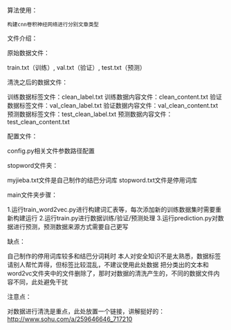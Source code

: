 算法使用：

    构建cnn卷积神经网络进行分别文章类型


文件介绍：

原始数据文件：

   train.txt（训练）,   val.txt（验证）,    test.txt（预测）
 

清洗之后的数据文件：

   训练数据标签文件：clean_label.txt
   训练数据内容文件：clean_content.txt
   验证数据标签文件：val_clean_label.txt
   验证数据内容文件：val_clean_content.txt
   预测数据标签文件：test_clean_label.txt
   预测数据内容文件：test_clean_content.txt
   
   
配置文件：

   config.py相关文件参数路径配置
   

stopword文件夹：

   myjieba.txt文件是自己制作的结巴分词库
   stopword.txt文件是停用词库


main文件夹步骤：

   1.运行train_word2vec.py进行构建词汇表等，每次添加新的训练数据集时需要重新构建运行
   2.运行train.py进行数据训练/验证/预测处理
   3.运行prediction.py对数据进行预测，预测数据来源方式需要自己更写


缺点：

   自己制作的停用词库较多和结巴分词耗时
   本人对安全知识不是太熟悉，数据标签请别人帮忙弄得，但标签比较混乱，不建议使用此处数据
   把分类出的文本和word2vc文件夹中的文件删除了，那时对数据的清洗产生的，不同的数据文件内容不同，此处避免干扰


注意点：

   对数据进行清洗是重点，此处放置一个链接，讲解挺好的：http://www.sohu.com/a/259646646_717210
   
